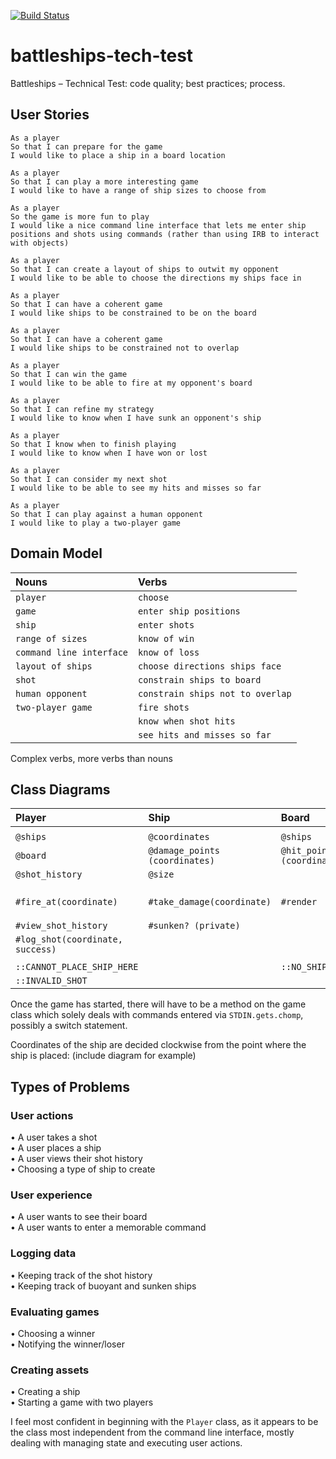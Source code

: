 [![Build Status](https://travis-ci.com/samfolo/battleships-tech-test.svg?branch=master)](https://travis-ci.com/samfolo/battleships-tech-test)
# battleships-tech-test
Battleships – Technical Test: code quality; best practices; process.

## User Stories

```
As a player
So that I can prepare for the game
I would like to place a ship in a board location

As a player
So that I can play a more interesting game
I would like to have a range of ship sizes to choose from

As a player
So the game is more fun to play
I would like a nice command line interface that lets me enter ship positions and shots using commands (rather than using IRB to interact with objects)

As a player
So that I can create a layout of ships to outwit my opponent
I would like to be able to choose the directions my ships face in

As a player
So that I can have a coherent game
I would like ships to be constrained to be on the board

As a player
So that I can have a coherent game
I would like ships to be constrained not to overlap

As a player
So that I can win the game
I would like to be able to fire at my opponent's board

As a player
So that I can refine my strategy
I would like to know when I have sunk an opponent's ship

As a player
So that I know when to finish playing
I would like to know when I have won or lost

As a player
So that I can consider my next shot
I would like to be able to see my hits and misses so far

As a player
So that I can play against a human opponent
I would like to play a two-player game
```

## Domain Model

| Nouns         | Verbs         |
| :------------ |:--------------|
| `player` | `choose` |
| `game` | `enter ship positions` |
| `ship` | `enter shots` |
| `range of sizes` | `know of win` |
| `command line interface` | `know of loss` |
| `layout of ships` | `choose directions ships face` |
| `shot` | `constrain ships to board` |
| `human opponent` | `constrain ships not to overlap` |
| `two-player game` | `fire shots` |
| | `know when shot hits` |
| | `see hits and misses so far` |

Complex verbs, more verbs than nouns

## Class Diagrams

| Player                                 | Ship                           | Board                       | Game                | ShipCreator                            |
| :------------------------------------- | :----------------------------- | :-------------------------- | :------------------ | :------------------------------------- |
|                                        |                                |                             |                     |                                        |
| `@ships`                               | `@coordinates`                 | `@ships`                    | `@player_one`       | `@ship_types`                          |
| `@board`                               | `@damage_points (coordinates)` | `@hit_points (coordinates)` | `@player_two`       |                                        |
| `@shot_history`                        | `@size`                        |                             | `@ship_creator`     |                                        |
|                                        |                                |                             |                     |                                        |
| `#fire_at(coordinate)`                 | `#take_damage(coordinate)`     | `#render`                   | `#execute(command)` | `#create(ship, coordinate, direction)` |
| `#view_shot_history`                   | `#sunken? (private)`           |                             | `#evaluate_winner`  |                                        |
| `#log_shot(coordinate, success)`       |                                |                             |                     |                                        |
|                                        |                                |                             |                     |                                        |
| `::CANNOT_PLACE_SHIP_HERE`             |                                | `::NO_SHIPS_LEFT`           |                     | `::INVALID_SHIP_TYPE`                  |
| `::INVALID_SHOT`                       |                                |                             |                     |                                        |

Once the game has started, there will have to be a method on the game class which solely deals with commands entered via `STDIN.gets.chomp`, possibly a switch statement.

Coordinates of the ship are decided clockwise from the point where the ship is placed: (include diagram for example)

## Types of Problems

### User actions
• A user takes a shot <br/>
• A user places a ship <br/>
• A user views their shot history <br/>
• Choosing a type of ship to create <br/>

### User experience
• A user wants to see their board <br/>
• A user wants to enter a memorable command <br/>

### Logging data
• Keeping track of the shot history <br/>
• Keeping track of buoyant and sunken ships <br/>

### Evaluating games
• Choosing a winner <br/>
• Notifying the winner/loser <br/>

### Creating assets
• Creating a ship <br/>
• Starting a game with two players <br/>

I feel most confident in beginning with the `Player` class, as it appears to be the class most independent from the command line interface, mostly dealing with managing state and executing user actions.